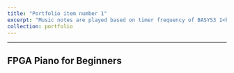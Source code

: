 ```yaml
---
title: "Portfolio item number 1"
excerpt: "Music notes are played based on timer frequency of BASYS3 1<br/><img src='/images/500x300.png'>"
collection: portfolio
---
```

---
FPGA Piano for Beginners
---
